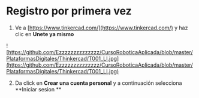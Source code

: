 # Registro por primera vez

1. Ve a [https://www.tinkercad.com/](https://www.tinkercad.com/) y haz clic en **Unete ya mismo**

![https://github.com/Ezzzzzzzzzzzzzz/CursoRoboticaAplicada/blob/master/PlataformasDigitales/Thinkercad/T001_LI.jpg](https://github.com/Ezzzzzzzzzzzzzz/CursoRoboticaAplicada/blob/master/PlataformasDigitales/Thinkercad/T001_LI.jpg)

2. Da click en **Crear una cuenta personal** y a continuación selecciona **Iniciar sesion **
<!--stackedit_data:
eyJoaXN0b3J5IjpbLTE1MDc2NDY4MjUsMTI0MDgyODc2Ml19
-->